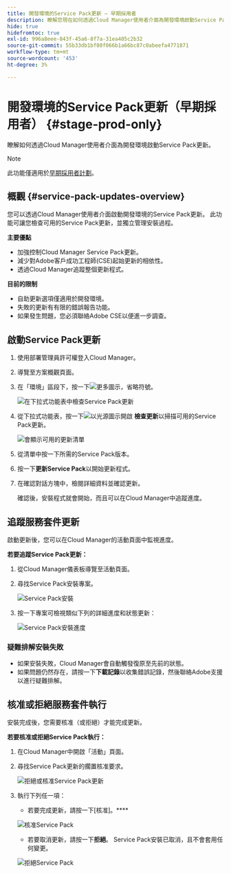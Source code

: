 ```yaml
---
title: 開發環境的Service Pack更新 — 早期採用者
description: 瞭解您現在如何透過Cloud Manager使用者介面為開發環境啟動Service Pack更新。
hide: true
hidefromtoc: true
exl-id: 996a8eee-843f-45a6-8f7a-31ea405c2b32
source-git-commit: 55b33db1bf80f066b1a66bc87c0abeefa4771871
workflow-type: tm+mt
source-wordcount: '453'
ht-degree: 3%

---
```


# 開發環境的Service Pack更新（早期採用者） {#stage-prod-only}

瞭解如何透過Cloud Manager使用者介面為開發環境啟動Service Pack更新。

>[!NOTE]
>
>此功能僅適用於[早期採用者計劃](/help/release-notes/current.md#early-adoption)。

## 概觀 {#service-pack-updates-overview}

您可以透過Cloud Manager使用者介面啟動開發環境的Service Pack更新。 此功能可讓您檢查可用的Service Pack更新，並獨立管理安裝過程。

**主要優點**

* 加強控制Cloud Manager Service Pack更新。
* 減少對Adobe客戶成功工程師(CSE)起始更新的相依性。
* 透過Cloud Manager追蹤整個更新程式。

**目前的限制**

* 自助更新選項僅適用於開發環境。
* 失敗的更新有有限的錯誤報告功能。
* 如果發生問題，您必須聯絡Adobe CSE以便進一步調查。

## 啟動Service Pack更新

1. 使用部署管理員許可權登入Cloud Manager。
1. 導覽至方案概觀頁面。
1. 在「環境」區段下，按一下![更多圖示，省略符號](https://spectrum.adobe.com/static/icons/workflow_18/Smock_More_18_N.svg)。

   ![在下拉式功能表中檢查Service Pack更新](/help/using/assets/service-pack-check-for-updates.png)

1. 從下拉式功能表，按一下![以光源圖示開啟](https://spectrum.adobe.com/static/icons/workflow_18/Smock_OpenInLight_18_N.svg) **檢查更新**&#x200B;以掃描可用的Service Pack更新。

   ![會顯示可用的更新清單](/help/using/assets/service-pack-versions.png)

1. 從清單中按一下所需的Service Pack版本。
1. 按一下&#x200B;**更新Service Pack**&#x200B;以開始更新程式。
1. 在確認對話方塊中，檢閱詳細資料並確認更新。

   確認後，安裝程式就會開始，而且可以在Cloud Manager中追蹤進度。

## 追蹤服務套件更新

啟動更新後，您可以在Cloud Manager的活動頁面中監視進度。

**若要追蹤Service Pack更新：**

1. 從Cloud Manager儀表板導覽至活動頁面。
1. 尋找Service Pack安裝專案。

   ![Service Pack安裝](/help/using/assets/service-pack-installation.png)

1. 按一下專案可檢視類似下列的詳細進度和狀態更新：

   ![Service Pack安裝進度](/help/using/assets/service-pack-progression.png)

### 疑難排解安裝失敗

* 如果安裝失敗，Cloud Manager會自動觸發復原至先前的狀態。
* 如果問題仍然存在，請按一下&#x200B;**下載記錄**&#x200B;以收集錯誤記錄，然後聯絡Adobe支援以進行疑難排解。

## 核准或拒絕服務套件執行

安裝完成後，您需要核准（或拒絕）才能完成更新。

**若要核准或拒絕Service Pack執行：**

1. 在Cloud Manager中開啟「活動」頁面。
1. 尋找Service Pack更新的擱置核准要求。

   ![拒絕或核准Service Pack更新](/help/using/assets/service-pack-reject-approve.png)

1. 執行下列任一項：

   * 若要完成更新，請按一下[核准]。****

   ![核准Service Pack](/help/using/assets/service-pack-approve.png)

   * 若要取消更新，請按一下&#x200B;**拒絕**。
Service Pack安裝已取消，且不會套用任何變更。

   ![拒絕Service Pack](/help/using/assets/service-pack-reject.png)
